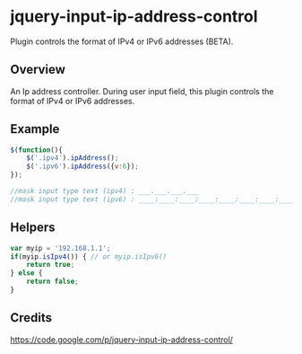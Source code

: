 jquery-input-ip-address-control
===============================

Plugin controls the format of IPv4 or IPv6 addresses (BETA).

## Overview
An Ip address controller.
During user input field, this plugin controls the format of IPv4 or IPv6 addresses.

## Example

``` javascript
$(function(){
    $('.ipv4').ipAddress();
    $('.ipv6').ipAddress({v:6});
});

//mask input type text (ipv4) : ___.___.___.___
//mask input type text (ipv6) : ____:____:____:____:____:____:____:____
```

## Helpers

``` javascript
var myip = '192.168.1.1';
if(myip.isIpv4()) { // or myip.isIpv6()
    return true;
} else {
    return false;
}
```

## Credits
https://code.google.com/p/jquery-input-ip-address-control/
